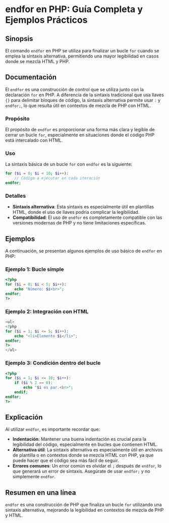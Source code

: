 <!--
Meta Description: # endfor en PHP: Guía Completa y Ejemplos Prácticos ## Sinopsis El comando `endfor` en PHP se utiliza para finalizar un bucle `for` cuando se emplea l...
Meta Keywords: php, endfor, sintaxis, que, html
-->

# endfor en PHP: Guía Completa y Ejemplos Prácticos

## Sinopsis
El comando `endfor` en PHP se utiliza para finalizar un bucle `for` cuando se emplea la sintaxis alternativa, permitiendo una mayor legibilidad en casos donde se mezcla HTML y PHP.

## Documentación
El `endfor` es una construcción de control que se utiliza junto con la declaración `for` en PHP. A diferencia de la sintaxis tradicional que usa llaves `{}` para delimitar bloques de código, la sintaxis alternativa permite usar `:` y `endfor;`, lo que resulta útil en contextos de mezcla de PHP con HTML.

### Propósito
El propósito de `endfor` es proporcionar una forma más clara y legible de cerrar un bucle `for`, especialmente en situaciones donde el código PHP está intercalado con HTML.

### Uso
La sintaxis básica de un bucle `for` con `endfor` es la siguiente:

```php
for ($i = 0; $i < 10; $i++): 
    // Código a ejecutar en cada iteración
endfor;
```

### Detalles
- **Sintaxis alternativa**: Esta sintaxis es especialmente útil en plantillas HTML, donde el uso de llaves podría complicar la legibilidad.
- **Compatibilidad**: El uso de `endfor` es completamente compatible con las versiones modernas de PHP y no tiene limitaciones específicas.

## Ejemplos
A continuación, se presentan algunos ejemplos de uso básico de `endfor` en PHP:

### Ejemplo 1: Bucle simple
```php
<?php
for ($i = 0; $i < 5; $i++): 
    echo "Número: $i<br>";
endfor;
?>
```

### Ejemplo 2: Integración con HTML
```php
<ul>
<?php
for ($i = 1; $i <= 5; $i++): 
    echo "<li>Elemento $i</li>";
endfor;
?>
</ul>
```

### Ejemplo 3: Condición dentro del bucle
```php
<?php
for ($i = 1; $i <= 10; $i++): 
    if ($i % 2 == 0):
        echo "$i es par.<br>";
    endif;
endfor;
?>
```

## Explicación
Al utilizar `endfor`, es importante recordar que:
- **Indentación**: Mantener una buena indentación es crucial para la legibilidad del código, especialmente en bucles que contienen HTML.
- **Alternativa útil**: La sintaxis alternativa es especialmente útil en archivos de plantilla o en contextos donde se mezcla HTML con PHP, ya que puede hacer que el código sea más fácil de seguir.
- **Errores comunes**: Un error común es olvidar el `;` después de `endfor`, lo que generará un error de sintaxis. Asegúrate de usar `endfor;` y no simplemente `endfor`.

## Resumen en una línea
`endfor` es una construcción de PHP que finaliza un bucle `for` utilizando una sintaxis alternativa, mejorando la legibilidad en contextos de mezcla de PHP y HTML.